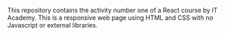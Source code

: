 This repository contains the activity number one of a React course by IT Academy. This is a responsive web page using HTML and CSS with no Javascript or external libraries.
